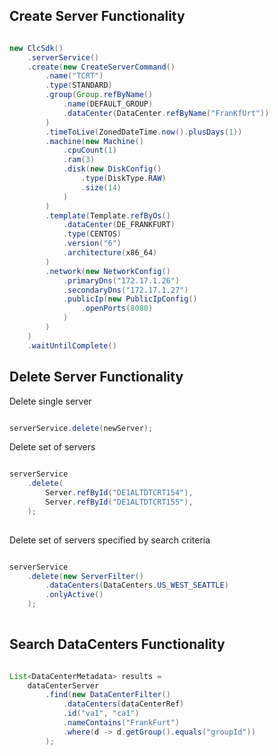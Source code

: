 
Create Server Functionality
---------------------------

``` java

new ClcSdk()
    .serverService()
    .create(new CreateServerCommand()
        .name("TCRT")
        .type(STANDARD)
        .group(Group.refByName()
            .name(DEFAULT_GROUP)
            .dataCenter(DataCenter.refByName("FranKfUrt"))
        )
        .timeToLive(ZonedDateTime.now().plusDays(1))
        .machine(new Machine()
            .cpuCount(1)
            .ram(3)
            .disk(new DiskConfig()
                .type(DiskType.RAW)
                .size(14)
            )
        )
        .template(Template.refByOs()
            .dataCenter(DE_FRANKFURT)
            .type(CENTOS)
            .version("6")
            .architecture(x86_64)
        )
        .network(new NetworkConfig()
            .primaryDns("172.17.1.26")
            .secondaryDns("172.17.1.27")
            .publicIp(new PublicIpConfig()
                .openPorts(8080)
            )
        )
    )
    .waitUntilComplete()

```


Delete Server Functionality
-----------------------

Delete single server

``` java

serverService.delete(newServer);

```

Delete set of servers

``` java

serverService
    .delete(
        Server.refById("DE1ALTDTCRT154"),
        Server.refById("DE1ALTDTCRT155"),
    );
    
```

Delete set of servers specified by search criteria

``` java

serverService
    .delete(new ServerFilter()
        .dataCenters(DataCenters.US_WEST_SEATTLE)
        .onlyActive()
    );
    
```


Search DataCenters Functionality
----------------------------------

``` java

List<DataCenterMetadata> results = 
    dataCenterServer
        .find(new DataCenterFilter()
            .dataCenters(dataCenterRef)
            .id("va1", "ca1")
            .nameContains("FrankFurt")
            .where(d -> d.getGroup().equals("groupId"))
        );

```